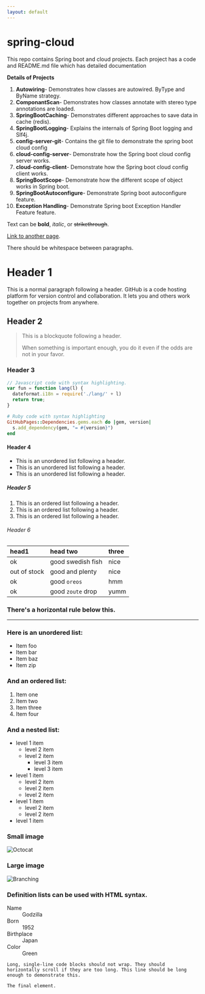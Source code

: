 ```yaml
---
layout: default
---
```


# spring-cloud
This repo contains Spring boot and cloud projects. Each project has a code and README.md file which has detailed documentation

**Details of Projects**

 1. **Autowiring**-  Demonstrates how classes are autowired. ByType and ByName strategy. 
 2. **ComponantScan**-  Demonstrates how classes annotate with stereo type annotations are loaded. 
 3. **SpringBootCaching**-  Demonstrates different approaches to save data in cache (redis). 
 4. **SpringBootLogging**-  Explains the internals of Spring Boot logging and Slf4j.
 5. **config-server-git**-  Contains the git file to demonstrate the spring boot cloud config 
 6. **cloud-config-server**-  Demonstrate how the Spring boot cloud config server works.
 7. **cloud-config-client**-  Demonstrate how the Spring boot cloud config client works.
 8. **SpringBootScope**-  Demonstrate how the different scope of object works in Spring boot.
 9. **SpringBootAutoconfigure**-  Demonstrate Spring boot autoconfigure feature.
 10. **Exception Handling**-  Demonstrate Spring boot Exception Handler Feature feature.
 
 
 


Text can be **bold**, _italic_, or ~~strikethrough~~.

[Link to another page](./another-page.html).

There should be whitespace between paragraphs.



# Header 1

This is a normal paragraph following a header. GitHub is a code hosting platform for version control and collaboration. It lets you and others work together on projects from anywhere.

## Header 2

> This is a blockquote following a header.
>
> When something is important enough, you do it even if the odds are not in your favor.

### Header 3

```js
// Javascript code with syntax highlighting.
var fun = function lang(l) {
  dateformat.i18n = require('./lang/' + l)
  return true;
}
```

```ruby
# Ruby code with syntax highlighting
GitHubPages::Dependencies.gems.each do |gem, version|
  s.add_dependency(gem, "= #{version}")
end
```

#### Header 4

*   This is an unordered list following a header.
*   This is an unordered list following a header.
*   This is an unordered list following a header.

##### Header 5

1.  This is an ordered list following a header.
2.  This is an ordered list following a header.
3.  This is an ordered list following a header.

###### Header 6

| head1        | head two          | three |
|:-------------|:------------------|:------|
| ok           | good swedish fish | nice  |
| out of stock | good and plenty   | nice  |
| ok           | good `oreos`      | hmm   |
| ok           | good `zoute` drop | yumm  |

### There's a horizontal rule below this.

* * *

### Here is an unordered list:

*   Item foo
*   Item bar
*   Item baz
*   Item zip

### And an ordered list:

1.  Item one
1.  Item two
1.  Item three
1.  Item four

### And a nested list:

- level 1 item
  - level 2 item
  - level 2 item
    - level 3 item
    - level 3 item
- level 1 item
  - level 2 item
  - level 2 item
  - level 2 item
- level 1 item
  - level 2 item
  - level 2 item
- level 1 item

### Small image

![Octocat](https://github.githubassets.com/images/icons/emoji/octocat.png)

### Large image

![Branching](https://guides.github.com/activities/hello-world/branching.png)


### Definition lists can be used with HTML syntax.

<dl>
<dt>Name</dt>
<dd>Godzilla</dd>
<dt>Born</dt>
<dd>1952</dd>
<dt>Birthplace</dt>
<dd>Japan</dd>
<dt>Color</dt>
<dd>Green</dd>
</dl>

```
Long, single-line code blocks should not wrap. They should horizontally scroll if they are too long. This line should be long enough to demonstrate this.
```

```
The final element.
```
